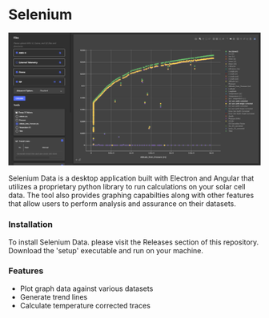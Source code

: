 # Selenium

![Selenium Data screenshot](https://github.com/the-aerospace-corporation/Selenium-Data/blob/main/assets/selenium_screenshot.png?raw=true)

Selenium Data is a desktop application built with Electron and Angular that utilizes a proprietary python library to run calculations on your solar cell data. The tool also provides graphing capabilties along with other features that allow users to perform analysis and assurance on their datasets.

### Installation

To install Selenium Data. please visit the Releases section of this repository. Download the 'setup' executable and run on your machine.

### Features

- Plot graph data against various datasets
- Generate trend lines
- Calculate temperature corrected traces
